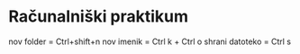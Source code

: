 # Računalniški praktikum
nov folder = Ctrl+shift+n
nov imenik = Ctrl k + Ctrl o
shrani datoteko = Ctrl s
